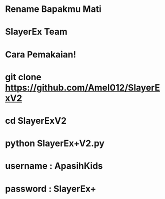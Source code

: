 # Rename Bapakmu Mati
# SlayerEx Team
# Cara Pemakaian!
# git clone https://github.com/Amel012/SlayerExV2
# cd SlayerExV2
# python SlayerEx+V2.py
# username : ApasihKids
# password : SlayerEx+
